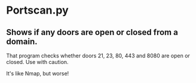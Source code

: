 # Portscan.py
## Shows if any doors are open or closed from a domain.

That program checks whether doors 21, 23, 80, 443 and 8080 are open or closed.
Use with caution.

It's like Nmap, but worse!
